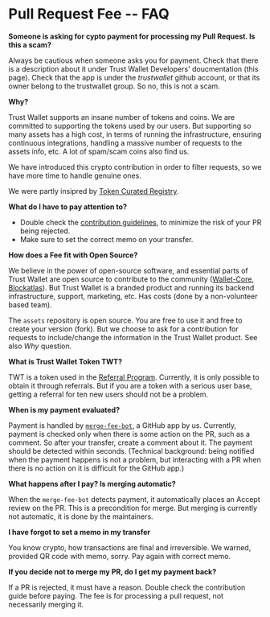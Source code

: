 # Pull Request Fee -- FAQ

**Someone is asking for cypto payment for processing my Pull Request. Is this a
scam?**

Always be cautious when someone asks you for payment. Check that there is a
description about it under Trust Wallet Developers' doucmentation (this page).
Check that the app is under the _trustwallet_ github account, or that its owner
belong to the trustwallet group. So no, this is not a scam.

**Why?**

Trust Wallet supports an insane number of tokens and coins. We are committed to
supporting the tokens used by our users. But supporting so many assets has a
high cost, in terms of running the infrastructure, ensuring continuous
integrations, handling a massive number of requests to the assets info, etc. A
lot of spam/scam coins also find us.

We have introduced this crypto contribution in order to filter requests, so we
have more time to handle genuine ones.

We were partly insipred by
[Token Curated Registry](https://medium.com/@tokencuratedregistry/a-simple-overview-of-token-curated-registries-84e2b7b19a06).

**What do I have to pay attention to?**

- Double check the [contribution guidelines](assets/add_new_asset.md), to
  minimize the risk of your PR being rejected.
- Make sure to set the correct memo on your transfer.

**How does a Fee fit with Open Source?**

We believe in the power of open-source software, and essential parts of Trust
Wallet are open source to contribute to the community
([Wallet-Core](https://developer.trustwallet.com/wallet-core),
[Blockatlas](https://developer.trustwallet.com/blockatlas)). But Trust Wallet is
a branded product and running its backend infrastructure, support, marketing,
etc. Has costs (done by a non-volunteer based team).

The `assets` repository is open source. You are free to use it and free to
create your version (fork). But we choose to ask for a contribution for requests
to include/change the information in the Trust Wallet product. See also _Why_
question.

**What is Trust Wallet Token TWT?**

TWT is a token used in the
[Referral Program](https://community.trustwallet.com/t/invite-a-friend-earn-trust-wallet-token-twt/4125).
Currently, it is only possible to obtain it through referrals. But if you are a
token with a serious user base, getting a referral for ten new users should not
be a problem.

**When is my payment evaluated?**

Payment is handled by
[`merge-fee-bot`](https://github.com/settings/apps/merge-fee-bot), a GitHub app
by us. Currently, payment is checked only when there is some action on the PR,
such as a comment. So after your transfer, create a comment about it. The
payment should be detected within seconds. (Technical background: being notified
when the payment happens is not a problem, but interacting with a PR when there
is no action on it is difficult for the GitHub app.)

**What happens after I pay? Is merging automatic?**

When the `merge-fee-bot` detects payment, it automatically places an Accept
review on the PR. This is a precondition for merge. But merging is currently not
automatic, it is done by the maintainers.

**I have forgot to set a memo in my transfer**

You know crypto, how transactions are final and irreversible. We warned,
provided QR code with memo, sorry. Pay again with correct memo.

**If you decide not to merge my PR, do I get my payment back?**

If a PR is rejected, it must have a reason. Double check the contribution guide
before paying. The fee is for processing a pull request, not necessarily merging
it.
